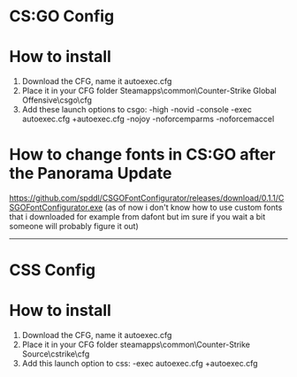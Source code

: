 # CS:GO Config

# How to install 
1. Download the CFG, name it autoexec.cfg
2. Place it in your CFG folder Steamapps\common\Counter-Strike Global Offensive\csgo\cfg
3. Add these launch options to csgo: -high -novid -console -exec autoexec.cfg +autoexec.cfg -nojoy -noforcemparms -noforcemaccel

# How to change fonts in CS:GO after the Panorama Update
https://github.com/spddl/CSGOFontConfigurator/releases/download/0.1.1/CSGOFontConfigurator.exe (as of now i don't know how to use custom fonts that i downloaded for example from dafont but im sure if you wait a bit someone will probably figure it out)

-----------------------------------------------------------------------------------------------------------------------------------

# CSS Config

# How to install 
1. Download the CFG, name it autoexec.cfg
2. Place it in your CFG folder steamapps\common\Counter-Strike Source\cstrike\cfg
3. Add this launch option to css: -exec autoexec.cfg +autoexec.cfg
